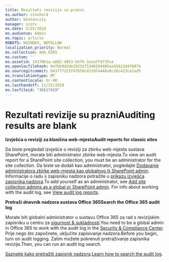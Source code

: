 ```yaml
---
title: Rezultati revizije su prazni
ms.author: stevhord
author: bentoncity
manager: scotv
ms.date: 5/25/2018
ms.audience: Admin
ms.topic: article
ROBOTS: NOINDEX, NOFOLLOW
localization_priority: Normal
ms.collection: Adm_O365
ms.custom: ''
ms.assetid: 1437061a-a602-4853-b5fb-3cea7fd735ce
ms.openlocfilehash: befbb9d2de29231f5346284485aa55613d4f687b
ms.sourcegitcommit: b43f77221f47b50c41197a448a9c26c423ce1ad5
ms.translationtype: MT
ms.contentlocale: hr-HR
ms.lasthandoff: 11/15/2019
ms.locfileid: "36517419"
---
```

# <a name="auditing-results-are-blank"></a><span data-ttu-id="c4028-102">Rezultati revizije su prazni</span><span class="sxs-lookup"><span data-stu-id="c4028-102">Auditing results are blank</span></span>

 <span data-ttu-id="c4028-103">**Izvješća o reviziji za klasična web-mjesta**</span><span class="sxs-lookup"><span data-stu-id="c4028-103">**Audit reports for classic sites**</span></span>
  
<span data-ttu-id="c4028-104">Da biste pregledali izvješće o reviziji za zbirku web-mjesta sustava SharePoint, morate biti administrator zbirke web-mjesta.</span><span class="sxs-lookup"><span data-stu-id="c4028-104">To view an audit report for a SharePoint site collection, you must be an administrator for the site collection.</span></span> <span data-ttu-id="c4028-105">Da biste se dodali kao administrator, pogledajte [Dodavanje administratora zbirke web-mjesta kao globalnog ili SharePoint admin](https://go.microsoft.com/fwlink/?linkid=869390). Informacije o radu s zapisniku nadzora potražite u [prikazu izvješća zapisnika nadzora](https://go.microsoft.com/fwlink/?linkid=395237).</span><span class="sxs-lookup"><span data-stu-id="c4028-105">To add yourself as an administrator, see [Add site collection admins as a global or SharePoint admin](https://go.microsoft.com/fwlink/?linkid=869390). For info about working with the audit log, see [View audit log reports](https://go.microsoft.com/fwlink/?linkid=395237).</span></span> 
  
 <span data-ttu-id="c4028-106">**Pretraži dnevnik nadzora sustava Office 365**</span><span class="sxs-lookup"><span data-stu-id="c4028-106">**Search the Office 365 audit log**</span></span>
  
<span data-ttu-id="c4028-107">Morate biti globalni administrator u sustavu Office 365 za rad s revizijskim zapisniku u centru za [sigurnost &amp; sukladnosti](https://protection.office.com).</span><span class="sxs-lookup"><span data-stu-id="c4028-107">You need to be a global admin in Office 365 to work with the audit log in the [Security &amp; Compliance Center](https://protection.office.com).</span></span> <span data-ttu-id="c4028-108">Prije nego što započnete, uključite zapisivanje nadzora.</span><span class="sxs-lookup"><span data-stu-id="c4028-108">Before you begin, turn on audit logging.</span></span> <span data-ttu-id="c4028-109">Zatim možete pokrenuti pretraživanje zapisnika revizije.</span><span class="sxs-lookup"><span data-stu-id="c4028-109">Then, you can run an audit log search.</span></span> 
  
<span data-ttu-id="c4028-110">[Saznajte kako pretražiti zapisnik nadzora](https://go.microsoft.com/fwlink/?linkid=708432).</span><span class="sxs-lookup"><span data-stu-id="c4028-110">[Learn how to search the audit log](https://go.microsoft.com/fwlink/?linkid=708432).</span></span>
  

